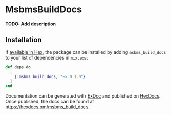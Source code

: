 # MsbmsBuildDocs

**TODO: Add description**

## Installation

If [available in Hex](https://hex.pm/docs/publish), the package can be installed
by adding `msbms_build_docs` to your list of dependencies in `mix.exs`:

```elixir
def deps do
  [
    {:msbms_build_docs, "~> 0.1.0"}
  ]
end
```

Documentation can be generated with [ExDoc](https://github.com/elixir-lang/ex_doc)
and published on [HexDocs](https://hexdocs.pm). Once published, the docs can
be found at <https://hexdocs.pm/msbms_build_docs>.

